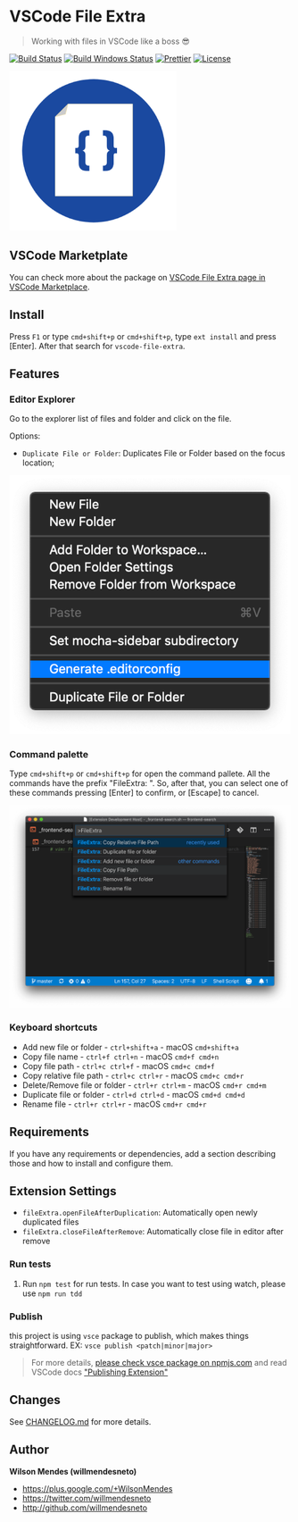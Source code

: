 # VSCode File Extra

> Working with files in VSCode like a boss 😎

[![Build Status](https://travis-ci.org/willmendesneto/vscode-file-extra.svg?branch=master)](https://travis-ci.org/willmendesneto/vscode-file-extra)
[![Build Windows Status](https://ci.appveyor.com/api/projects/status/github/willmendesneto/vscode-file-extra?svg=true)](https://ci.appveyor.com/project/willmendesneto/vscode-file-extra/branch/master)
[![Prettier](https://img.shields.io/badge/code_style-prettier-ff69b4.svg?style=flat-square)](https://github.com/prettier/prettier)
[![License](https://img.shields.io/badge/license-MIT-blue.svg?style=flat-square)](LICENSE)

![Yeoman](./images/logo.png)

## VSCode Marketplate

You can check more about the package on [VSCode File Extra page in VSCode Marketplace](https://marketplace.visualstudio.com/items?itemName=willmendesneto.vscode-file-extra).

## Install

Press `F1` or type `cmd+shift+p` or `cmd+shift+p`, type `ext install` and press [Enter]. After that search for `vscode-file-extra`.

## Features

### Editor Explorer

Go to the explorer list of files and folder and click on the file.

Options:

- `Duplicate File or Folder`: Duplicates File or Folder based on the focus location;

![Available Commands in Editor Explorer](images/command-list-explorer.png)

### Command palette

Type `cmd+shift+p` or `cmd+shift+p` for open the command pallete. All the commands have the prefix "FileExtra: ". So, after that, you can select one of these commands pressing [Enter] to confirm, or [Escape] to cancel.

![Available Commands in Command Pallete](images/command-list.png)

### Keyboard shortcuts

- Add new file or folder - `ctrl+shift+a` - macOS `cmd+shift+a`
- Copy file name - `ctrl+f ctrl+n` - macOS `cmd+f cmd+n`
- Copy file path - `ctrl+c ctrl+f` - macOS `cmd+c cmd+f`
- Copy relative file path - `ctrl+c ctrl+r` - macOS `cmd+c cmd+r`
- Delete/Remove file or folder - `ctrl+r ctrl+m` - macOS `cmd+r cmd+m`
- Duplicate file or folder - `ctrl+d ctrl+d` - macOS `cmd+d cmd+d`
- Rename file - `ctrl+r ctrl+r` - macOS `cmd+r cmd+r`

## Requirements

If you have any requirements or dependencies, add a section describing those and how to install and configure them.

## Extension Settings

- `fileExtra.openFileAfterDuplication`: Automatically open newly duplicated files
- `fileExtra.closeFileAfterRemove`: Automatically close file in editor after remove

### Run tests

1. Run `npm test` for run tests. In case you want to test using watch, please use `npm run tdd`

### Publish

this project is using `vsce` package to publish, which makes things straightforward. EX: `vsce publish <patch|minor|major>`

> For more details, [please check vsce package on npmjs.com](https://www.npmjs.com/package/vsce) and read VSCode docs ["Publishing Extension"](https://code.visualstudio.com/api/working-with-extensions/publishing-extension)

## Changes

See [CHANGELOG.md](./CHANGELOG.md) for more details.

## Author

**Wilson Mendes (willmendesneto)**

- <https://plus.google.com/+WilsonMendes>
- <https://twitter.com/willmendesneto>
- <http://github.com/willmendesneto>
